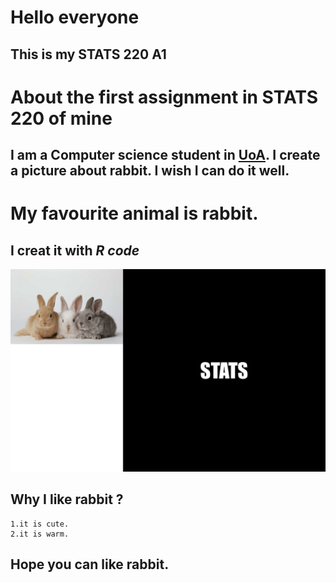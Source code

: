 # Hello everyone
## This is my STATS 220 A1
# About the first assignment in STATS 220 of mine
## I am a Computer science student in [UoA](https://www.auckland.ac.nz/en.html). I create a picture about rabbit. I wish I can do it well.
# My favourite animal is rabbit.
## I creat it with *R code*
![This is an image](https://github.com/b7t9/stats220/blob/main/p1.png)
## Why I like rabbit ?
    1.it is cute.
    2.it is warm.
## Hope you can like rabbit.
